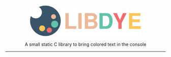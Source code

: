 <br>
<p align="center"><img width="350" src="img/logo.svg" alt="LIBDYE" /></p>
<p align="center">A small static C library to bring colored text in the console</p>
<hr>
